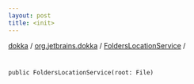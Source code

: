 ```yaml
---
layout: post
title: <init>
---
```

[dokka](../../index.md) / [org.jetbrains.dokka](../index.md) / [FoldersLocationService](index.md) / [<init>](_init_.md)

# <init>

```
public FoldersLocationService(root: File)
```
